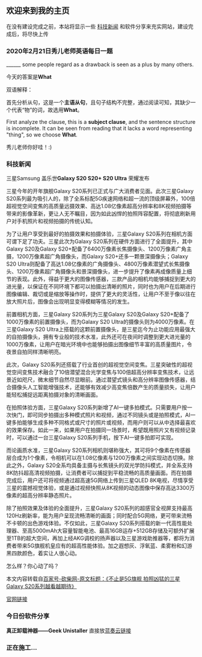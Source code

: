 ## 欢迎来到我的主页

在没有建设完成之前，本站将显示一些 [科技新闻](https://www.samsung.com/cn) 和软件分享来充实网站，建设完成后，将尽快上传

### 2020年2月21日秀儿老师英语每日一题

______ some people regard as a drawback is seen as a plus by many others.

今天的答案是**What**

双语解释：

首先分析从句，这是一个**主语从句**，且句子结构不完整，通过阅读可知，其缺少一个代表“物”的词，故选用**What**。

First analyze the clause, this is a **subject clause**, and the sentence structure is incomplete. It can be seen from reading that it lacks a word representing "thing", so we choose **What**.

秀儿老师你好哇！:)

### 科技新闻

三星Samsung 盖乐世**Galaxy S20 S20+ S20 Ultra** 荣耀发布

三星今年的开年旗舰Galaxy S20系列已正式与广大消费者见面。此次三星Galaxy S20系列最为吸引人的，除了全系标配5G疾速网络和超一流的顶级屏幕外，100倍超视觉空间变焦的高质量远摄效果、高达1.08亿像素超高分辨率和8K视频拍摄等带来的影像革新，更让人无不瞩目，因为如此凶悍的拍照阵容配置，将彻底刷新用户对手机照片和视频拍摄的传统认知。

为了让用户享受到最好的拍摄效果和拍摄体验，三星Galaxy S20系列在相机方面可谓下足了功夫。三星此次为Galaxy S20系列在硬件方面进行了全面提升，其中Galaxy S20及Galaxy S20+配备了6400万像素长焦摄像头、1200万像素广角主摄，1200万像素超广角摄像头，而Galaxy S20+还多一颗景深摄像头；Galaxy S20 Ultra则配备了高达1.08亿像素的广角摄像头、4800万像素潜望式长焦摄像头、1200万像素超广角摄像头和景深摄像头，进一步提升了像素再成像质量上细节的表现。此外，得益于更大的图像传感器，三款产品的相机均能够捕捉到更大的进光量，以保证在不同环境下都可以拍摄出清晰的照片，同时也为用户在后期进行图像编辑、裁切或是缩放等操作时，提供了更大的灵活性，让用户不至于像以往在放大照片后，图像会出现明显变得模糊等情况的发生。

前置相机方面，三星Galaxy S20系列为三星Galaxy S20及Galaxy S20+配备了1000万像素的前置摄像头，而为Galaxy S20 Ultra的摄像头则为4000万像素。在三星Galaxy S20 Ultra上搭载的这颗前置摄像头，是三星迄今为止功能应用最强大的自拍摄像头，拥有专业般的技术水准，此外还可在夜间时调整到更大进光量的1000万像素，让用户在暗光环境中也能够拍摄出图像细节丰富的高质量图片，令夜景自拍同样清晰明亮。

此次，Galaxy S20系列还搭载了行业首创的超视觉空间变焦。三星突破性的超视觉空间变焦技术融合了10倍潜望混合光学变焦与100倍超高分辨率变焦技术，让远景近如咫尺，微末细节自然尽显眼前。通过潜望式镜头和高分辨率图像传感器，结合摄像头人工智能增强技术，还能够有效减少高变焦倍数产生的质量损失，让用户能轻松捕捉远距离拍摄对象的清晰画面。

在拍照体验方面，三星Galaxy S20系列新增了AI一键多拍模式。只需要用户按一次快门，即可同步拍摄出多种模式照片和视频，通过不同镜头或是拍照模式，AI一键多拍能够生成多种不同格式或尺寸的照片或视频，而用户则可以从中选择最喜欢的效果保存。如此一来，如果用户在拍摄同一场景时，希望既用照片又有视频记录时，可以通过一台三星Galaxy S20系列手机，按下AI一键多拍即可实现。

而论画质水准，三星Galaxy S20系列相机则堪称强大，其可将9个像素在传感器层合成为1个像素，令相机可以在1.08亿像素与1200万像素之间实现动态切换。除此之外，Galaxy S20全系均具备主摄与长焦镜头的双光学防抖模式，并全系支持8K防抖超高清视频拍摄，让消费者可以捕捉到平稳流畅的高质量画面。而在拍摄完成后，用户还可将视频通过超高速5G网络上传到三星QLED 8K电视，尽情享受三星的震撼视觉体验，或是通过视频快照从8K视频的动态图像中保存高达3300万像素的超高分辨率静态照片。

除了拍照效果及体验的全面提升，三星Galaxy S20系列的超感官全视屏支持最高120Hz刷新率，能为用户呈现流畅清晰的画面；同时配合5G网络，更可带来流畅不卡顿的出色游戏体验。不仅如此，三星Galaxy S20系列搭载的新一代高性能处理器、至高5000mAh大容量智能电池、最高16GB运存+512GB存储及可额外扩展至1TB的超大空间，再加上经AKG调校的扬声器以及三星游戏助推器等，都将为消费者带来5G旗舰机皇应有的超高性能体验。加之遐想灰、浮氧蓝、柔雾粉和幻游黑四款颜色，着实让人很心动。

怎么样？你心动了吗？

本文内容转载自[百家号-砍柴网-原文标题：《不止是5G旗舰 拍照凶猛的三星Galaxy S20系列越看越期待》](https://dwz.cn/lRjN7vZS)

[官网链接](https://www.samsung.com/cn/smartphones/galaxy-s20/)

### 今日份软件分享

**真正卸载神器——Geek Unistaller**
直接放[蓝奏云链接](https://dwz.cn/4NJnv20u)

### 正在施工...

